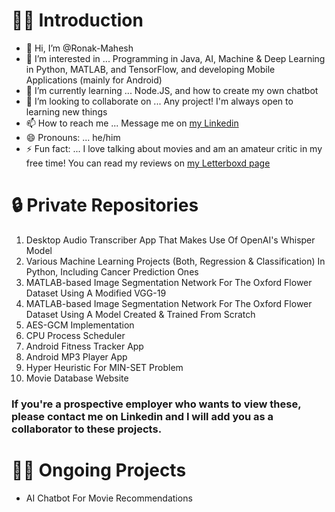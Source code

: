# 🙋‍♂️ Introduction
- 👋 Hi, I’m @Ronak-Mahesh
- 👀 I’m interested in ... Programming in Java, AI, Machine & Deep Learning in Python, MATLAB, and TensorFlow, and developing Mobile Applications (mainly for Android)
- 🌱 I’m currently learning ... Node.JS, and how to create my own chatbot
- 💞️ I’m looking to collaborate on ... Any project! I'm always open to learning new things
- 📫 How to reach me ... Message me on [my Linkedin](https://www.linkedin.com/in/ronak-mahesh) 
- 😄 Pronouns: ... he/him
- ⚡ Fun fact: ... I love talking about movies and am an amateur critic in my free time! You can read my reviews on [my Letterboxd page](https://boxd.it/149b1)

# 🔒 Private Repositories
<ol>
  <li>Desktop Audio Transcriber App That Makes Use Of OpenAI's Whisper Model</li>
  <li>Various Machine Learning Projects (Both, Regression & Classification) In Python, Including Cancer Prediction Ones</li>
  <li>MATLAB-based Image Segmentation Network For The Oxford Flower Dataset Using A Modified VGG-19</li>
  <li>MATLAB-based Image Segmentation Network For The Oxford Flower Dataset Using A Model Created & Trained From Scratch</li>
  <li>AES-GCM Implementation</li>
  <li>CPU Process Scheduler</li>
  <li>Android Fitness Tracker App</li>
  <li>Android MP3 Player App</li>
  <li>Hyper Heuristic For MIN-SET Problem</li>
  <li>Movie Database Website</li>
</ol> 

### If you're a prospective employer who wants to view these, please contact me on Linkedin and I will add you as a collaborator to these projects.

# 🧑‍💻 Ongoing Projects
- AI Chatbot For Movie Recommendations
<!---
Ronak-Mahesh/Ronak-Mahesh is a ✨ special ✨ repository because its `README.md` (this file) appears on your GitHub profile.
You can click the Preview link to take a look at your changes.
--->
